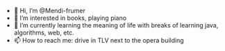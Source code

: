- 👋 Hi, I’m @Mendi-frumer
- 👀 I’m interested in books, playing piano 
- 🌱 I’m currently learning the meaning of life with breaks of learning java, algorithms, web, etc. 
- 📫 How to reach me: drive in TLV next to the opera building

<!---
TLVzarathustra/TLVzarathustra is a ✨ special ✨ repository because its `README.md` (this file) appears on your GitHub profile.
You can click the Preview link to take a look at your changes.
--->
